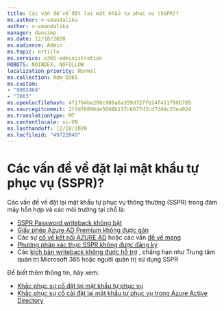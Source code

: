 ```yaml
---
title: Các vấn đề về đặt lại mật khẩu tự phục vụ (SSPR)?
ms.author: v-smandalika
author: v-smandalika
manager: dansimp
ms.date: 12/18/2020
ms.audience: Admin
ms.topic: article
ms.service: o365-administration
ROBOTS: NOINDEX, NOFOLLOW
localization_priority: Normal
ms.collection: Adm_O365
ms.custom:
- "9002464"
- "7663"
ms.openlocfilehash: 4f1f94be299c980a6a359d727fb24f411f98b785
ms.sourcegitcommit: 2ffdf6096de5608b117c6677d3cd7dd4c23ea024
ms.translationtype: MT
ms.contentlocale: vi-VN
ms.lasthandoff: 12/18/2020
ms.locfileid: "49722049"
---
```

# <a name="having-self-service-password-reset-sspr-problems"></a>Các vấn đề về đặt lại mật khẩu tự phục vụ (SSPR)?

Các vấn đề về đặt lại mật khẩu tự phục vụ thông thường (SSPR) trong đám mây hỗn hợp và các môi trường tại chỗ là:

- [SSPR Password writeback không bật](https://docs.microsoft.com/azure/active-directory/authentication/tutorial-enable-sspr-writeback)
- [Giấy phép Azure AD Premium không được gán](https://docs.microsoft.com/azure/active-directory/authentication/concept-sspr-licensing)
- Các sự [cố về kết nối AZURE AD](https://docs.microsoft.com/azure/active-directory/hybrid/tshoot-connect-sync-errors) hoặc các vấn [đề về mạng](https://docs.microsoft.com/azure/active-directory/hybrid/tshoot-connect-connectivity)
- [Phương pháp xác thực SSPR không được đăng ký](https://mysignins.microsoft.com/security-info)
- Các [kịch bản writeback không được hỗ trợ](https://docs.microsoft.com/azure/active-directory/authentication/concept-sspr-writeback#unsupported-writeback-operations) , chẳng hạn như Trung tâm quản trị Microsoft 365 hoặc người quản trị sử dụng SSPR


Để biết thêm thông tin, hãy xem:

- [Khắc phục sự cố đặt lại mật khẩu tự phục vụ](https://docs.microsoft.com/azure/active-directory/authentication/troubleshoot-sspr)
- [Khắc phục sự cố cài đặt lại mật khẩu tự phục vụ trong Azure Active Directory](https://docs.microsoft.com/azure/active-directory/authentication/troubleshoot-sspr-writeback)
